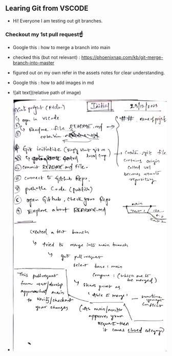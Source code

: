 ## Learing Git from VSCODE
- Hi! Everyone I am testing out git branches.

### Checkout my 1st pull request☝️
- Google this : how to merge a branch into main
- checked this (but not relevant) : https://phoenixnap.com/kb/git-merge-branch-into-master
- figured out on my own refer in the assets notes for clear understanding.


- Google this : how to add images in md
- ![alt text](relative path of image)
- ![Notes](assets/notes.jpg)
